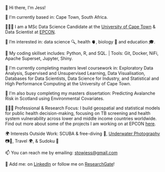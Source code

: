 👋 Hi there, I’m Jess! 

📍 I'm currently based in: Cape Town, South Africa.

👩🏻‍💻 I am a MSc Data Science Candidate at the [University of Cape Town](https://science.uct.ac.za/data-science/msc-data-science-program-uct) &  Data Scientist at [EPCON](https://www.epcon.ai).

👀 I’m interested in: data science 🔍, health 🫀, biology 🌱 and education 🎓. 

🌱 My coding skillset includes: Python, R, and SQL. | Tools: Git, Docker, NiFi, Apache Superset, Jupyter, Shiny.

📖 I'm currently completing masters level coursework in:  Exploratory Data Analysis, Supervised and Unsupervised Learning, Data Visualisation, Databases for Data Scientists, Data Science for Industry, and Statistical and High Performance Computing at the University of Cape Town. 

📖 I'm also busy completing my masters dissertation: Predicting Avalanche Risk in Scotland using Environmental Covariates.

🧑🏻‍🔬 Professional & Research Focus: I build geospatial and statistical models for public health decision-making, focusing on TB screening and health system vulnerability across lower and middle income countries worldwide. Find out more about some of the projects I am working on at EPCON [here](https://www.epcon.ai/our-presence).

🌍 Interests Outside Work: SCUBA & free-diving 🤿, [Underwater Photography](https://www.instagram.com/betweenthekelp/) 📷🫧, Travel 🌍, & Sudoku 👾

📫 You can reach me by emailing: stowjess@gmail.com

🤝 Add me: on [LinkedIn](https://www.linkedin.com/in/jessicasarahstow/) or follow me on [ResearchGate](https://www.researchgate.net/profile/Jessica-Stow)!

<!---
jessicastow/jessicastow is a ✨ special ✨ repository because its `README.md` (this file) appears on your GitHub profile.
You can click the Preview link to take a look at your changes.
--->
